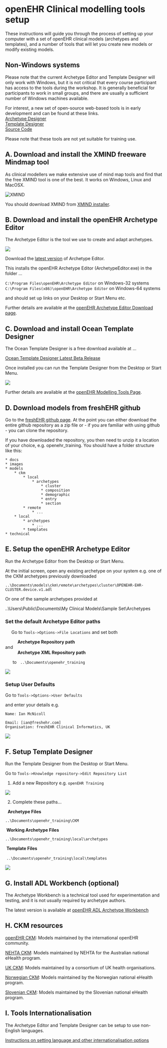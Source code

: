 # **openEHR Clinical modelling tools setup**

These instructions will guide you through the process of setting up your computer with a set of openEHR clinical models (archetypes and templates), and a number of tools that will let you create new models or modify existing models.

## **Non-Windows systems**
Please note that the current Archetype Editor and Template Designer will only work with Windows, but it is not critical that every course participant has access to the tools during the workshop. It is generally beneficial for participants to work in small groups, and there are usually a sufficient number of Windows machines available.

For interest, a new set of open-source web-based tools is in early development and can be found at these links.  
[Archetype Designer](http://ehrscape.marand.si/designer/)  
[Template Designer](http://ehrscape.marand.si/designer/)  
[Source Code](https://github.com/openEHR/adl-designer)  

Please note that these tools are not yet suitable for training use.



## **A. Download and install the XMIND freeware Mindmap tool**

As clinical modellers we make extensive use of mind map tools and find that the free XMIND tool is one of the best. It works on Windows, Linux and MacOSX.

![XMIND](./images/xmind_logo2.png)  

You should download XMIND from [XMIND installer](http://xmind.net/downloads/).



## **B. Download and install the openEHR Archetype Editor**

The Archetype Editor is the tool we use to create and adapt archetypes.

![](./images/ae_screen.png)

Download the [latest version](http://www.openehr.org/download_files/archetype_editor/archetype_editor_2.8.972.1-windows_32bit.exe) of Archetype Editor.

This installs the openEHR Archetype Editor (ArchetypeEditor.exe) in the folder …

``C:\Program Files\openEHR\Archetype Editor`` on Windows-32 systems
``C:\Program Files(x86)\openEHR\Archetype Editor`` on Windows-64 systems

and should set up links on your Desktop or Start Menu etc.

Further details are available at the [openEHR Archetype Editor Download page](http://www.openehr.org/downloads/archetypeeditor/home).



## **C. Download and install Ocean Template Designer**

The Ocean Template Designer is a free download available at …

[Ocean Template Designer Latest Beta Release](http://www.openehr.org/download_files/TemplateDesigner/TemplateDesignerSetup_2.8.94.2.exe)

Once installed you can run the Template Designer from the Desktop or Start Menu.  

![](./images/td_screen.png)

Further details are available at the [openEHR Modelling Tools Page](http://www.openehr.org/downloads/modellingtools).



## **D. Download models from freshEHR github**

Go to the [freshEHR github page](https://github.com/freshehr/openehr_tool_docs). At the point you can either download the entire github repository as a zip file or - if you are familiar with using github - you can clone the repository.

If you have downloaded the repository, you then need to unzip it a location of your choice, e.g. openehr_training. You should have a folder structure like this:

```
* docs
* images
* models
	* ckm
		* local
			* archetypes  
				* cluster  
				* composition  
				* demographic  
				* entry  
				* section  
		* remote
			* ...
	* local
		* archetypes
			* ...
		* templates
* technical

```

## **E. Setup the openEHR Archetype Editor**

Run the Archetype Editor from the Desktop or Start Menu.

At the initial screen, open any existing archetype on your system e.g. one of the CKM archetypes previously downloaded

``..\Documents\models\ckm\remote\archetypes\cluster\OPENEHR-EHR-CLUSTER.device.v1.adl``

Or one of the sample archetypes provided at

..\Users\Public\Documents\My Clinical Models\Sample Set\Archetypes

### **Set the default Archetype Editor paths**

     Go to ``Tools->Options->File Locations`` and set both

          **Archetype Repository path**  
          and  
          **Archetype XML Repository path**  

      to    ``..\Documents\openehr_training``  

![](./images/ae_tool_setup.png)

### **Setup User Defaults**

Go to ``Tools->Options->User Defaults``

and enter your details e.g.

```
Name: Ian McNicoll

Email: [ian@freshehr.com]
Organisation: freshEHR Clinical Informatics, UK
```
![](./images/ae_user_setup2.png)



## **F. Setup Template Designer**

Run the Template Designer from the Desktop or Start Menu.

Go to ``Tools->Knowledge repository->Edit Repository List``

1. Add a new Repository e.g. ``openEHR Training``  

![](./images/td_setup_repo_1.png)

2. Complete these paths…

  **Archetype Files**

 ``..\Documents\openehr_training\CKM``

 **Working Archetype Files**

 ``..\Documents\openehr_training\local\archetypes``

 **Template Files**

 ``..\Documents\openehr_training\local\templates`` 

![](./images/td_setup_repo_2.png)



## **G. Install ADL Workbench (optional)**

The Archetype Workbench is a technical tool used for experimentation and testing, and it is not usually required by archetype authors.  

The latest version is available at
[openEHR ADL Archetype Workbench](http://www.openehr.org/downloads/ADLworkbench/home)



## **H. CKM resources**

[openEHR CKM](http://www.openehr.org/ckm/): Models maintained by the international openEHR community.

[NEHTA CKM](http://dcm.nehta.org.au/ckm/): Models maintained by NEHTA for the Australian national eHealth program.

[UK CKM](http://clinicalmodels.org.uk/ckm): Models maintained by a consortium of UK health organisations.

[Norwegian CKM](http://arketyper.no/ckm/): Models maintained by the Norwegian national eHealth program.

[Slovenian CKM](http://ukz.ezdrav.si/ckm/OKM.html): Models maintained by the Slovenian national eHealth program.



## **I. Tools Internationalisation**

The Archetype Editor and Template Designer can be setup to use non-English languages.

[Instructions on setting language and other internationalisation options](./docs/tools_internationalisation.md)
